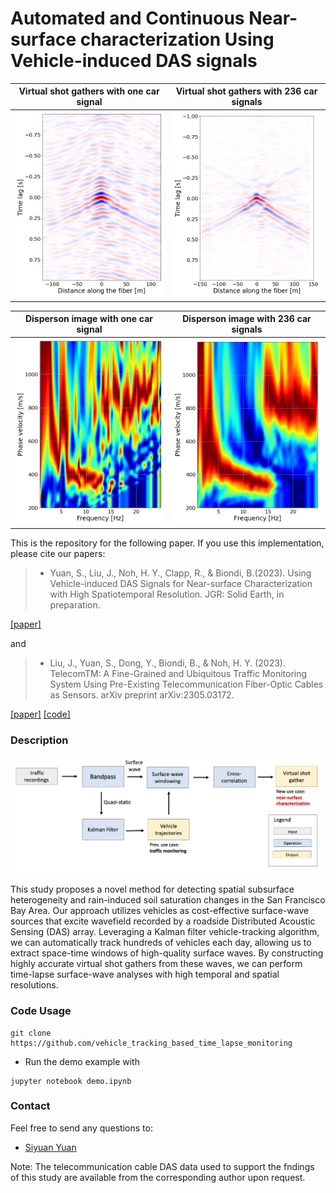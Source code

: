 # Automated and Continuous Near-surface characterization Using Vehicle-induced DAS signals

Virtual shot gathers with one car signal | Virtual shot gathers with 236 car signals   
:-------------------------:|:-------------------------:
<img src="figures/shot_gather_one.png" width="324">  |  <img src="figures/20221223/vs_time_540m_nCars_236.png" width="324">

Disperson image with one car signal | Disperson image with 236 car signals   
:-------------------------:|:-------------------------:
<img src="figures/dispersion_one.png" width="324">  |  <img src="figures/20221223/disp_time_540m_nCars_236.png" width="324">

This is the repository for the following paper. If you use this implementation, please cite our papers:

>* Yuan, S., Liu, J., Noh, H. Y., Clapp, R., & Biondi, B.(2023). Using Vehicle-induced DAS Signals for Near-surface Characterization with High Spatiotemporal Resolution. JGR: Solid Earth, in preparation.

[[paper]]()

and

>* Liu, J., Yuan, S., Dong, Y., Biondi, B., & Noh, H. Y. (2023). TelecomTM: A Fine-Grained and Ubiquitous Traffic Monitoring System Using Pre-Existing Telecommunication Fiber-Optic Cables as Sensors. arXiv preprint arXiv:2305.03172.

[[paper]](https://arxiv.org/abs/2305.03172) [[code]](https://github.com/jingxiaoliu/TelecomTM)

### Description

![flowchart.](figures/flowchart.png)

This study proposes a novel method for detecting spatial subsurface heterogeneity and rain-induced soil saturation changes in the San Francisco Bay Area. Our approach utilizes vehicles as cost-effective surface-wave sources that excite wavefield recorded by a roadside Distributed Acoustic Sensing (DAS) array. Leveraging a Kalman filter vehicle-tracking algorithm, we can automatically track hundreds of vehicles each day, allowing us to extract space-time windows of high-quality surface waves. By constructing highly accurate virtual shot gathers from these waves, we can perform time-lapse surface-wave analyses with high temporal and spatial resolutions.

### Code Usage
```
git clone https://github.com/vehicle_tracking_based_time_lapse_monitoring

```
- Run the demo example with
```
jupyter notebook demo.ipynb
```

### Contact
Feel free to send any questions to:
- [Siyuan Yuan](mailto:syyuan@stanford.edu)

Note: The telecommunication cable DAS data used to support the fndings of this study are available from the corresponding author upon request. 
